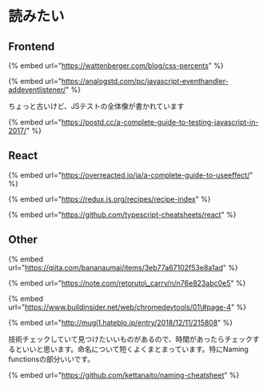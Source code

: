 # 読みたい

## Frontend

{% embed url="https://wattenberger.com/blog/css-percents" %}

{% embed url="https://analogstd.com/pc/javascript-eventhandler-addeventlistener/" %}

ちょっと古いけど、JSテストの全体像が書かれています

{% embed url="https://postd.cc/a-complete-guide-to-testing-javascript-in-2017/" %}



## React

{% embed url="https://overreacted.io/ja/a-complete-guide-to-useeffect/" %}

{% embed url="https://redux.js.org/recipes/recipe-index" %}

{% embed url="https://github.com/typescript-cheatsheets/react" %}

## Other

{% embed url="https://qiita.com/bananaumai/items/3eb77a67102f53e8a1ad" %}

{% embed url="https://note.com/retoruto\_carry/n/n76e823abc0e5" %}

{% embed url="https://www.buildinsider.net/web/chromedevtools/01\#page-4" %}

{% embed url="http://mugi1.hateblo.jp/entry/2018/12/11/215808" %}

技術チェックしていて見つけたいいものがあるので、時間があったらチェックするといいと思います。命名について短くよくまとまっています。特にNaming functionsの部分いいです。

{% embed url="https://github.com/kettanaito/naming-cheatsheet" %}



